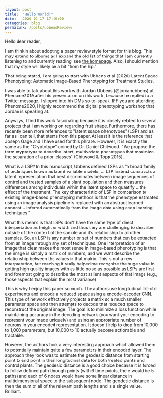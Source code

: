 ```yaml
---
layout: post
title:  "Hello World!"
date:   2020-02-17 17:49:00
categories: blog
permalink: /posts/ubbensReview/
---
```

Hello dear reader,

I am thinkin about adopting a paper review style format for this blog. This may extend to albums as I expand the old list of things that I am currently listening to and currently reading, see <a href="mjfeldmann.github.io">the homepage</a>. Also, I should mention that my style will likely be a bit "from the hip."

That being stated, I am going to start with Ubbens et al (2020) Latent Space Phenotyping: Automatic Image-Based Phenotyping for Treatment Studies. 

I was able to talk about this work with Jordan Ubbens (@jordanubbens) at Phenome2019 after his presentation on this work, because he replied to a Twitter message. I slipped into his DMs so-to-speak. IFF you are attending Phenome2020, I highly recommend the digital phenotyping workshop that Jordan is speaking at.

Anyways, I find this work fascinating because it is closely related to several projects that I am working on regarding fruit shape. Furthermore, there has recently been more references to "latent space phenotypes" (LSP) and as far as I can tell, that stems from this paper. At least it is the reference that Joseph Gage and I have used for this phrase. However, it is exactly the same as the "Cryptotype" coined by Dr. Daniel Chitwood. "We propose the term cryptotype to describe latent, multivariate phenotypes that maximize the separation of a priori classes" (Chitwood & Topp 2015).

What is a LSP? In this manuscript, Ubbens defined LSPs as "a broad family of techniques known as latent variable models. ... LSP instead constructs a latent representation that best discriminates between image sequences of control and treated samples of a plant population and then measures differences among individuals within the latent space to quantify ...the effect of the treatment. The key characteristic of LSP in comparison to existing image-based phenotyping methods is that the phenotype estimated using an image analysis pipeline is replaced with an abstract learned concept... inferred automatically from the image data using deep learning techniques." 

What this means is that LSPs don't have the same type of direct interpretation as height or width and thus they are challenging to describe outside of the context of the sample and it's relationship to all other samples. So, an LSP is any number or set of numbers that can be extracted from an image through any set of techniques. One interpretation of an image that clear makes the most sense in image-based phenotyping is that the image is simply a matrix of numbers, and we want describe the relationship between the values in that matrix. This is not a new interpretation, but reaching it really helped me recognize the huge value in getting high quality images with as little noise as possible as LSPs are first and foremost going to describe the most salient aspects of that image (e.g., those aspects that explain the most variance)

This is why I enjoy this paper so much. The authors use longitudinal Trt-ctrl experiments and encode a reduced space using a encode-decoder CNN. This type of network effectively projects a matrix so a much smaller parameter space and then attempts to decode that reduced space to reconstruct the original image. The goal is to minimize a loss function while maintaining accuracy in the decoding network (you want your encoding to represent your image uniquely) and using an appropriate number of neurons in your encoded representation. It doesn't help to drop from 10,000 to 1,000 parameters, but 10,000 to 10 actually become actionable and tractable.

However, the authors took a very interesting approach which allowed them to potentially maintain quite a few parameters in their encoded layer. The approach they took was to estimate the geodesic distance from starting point to end point in their longitudinal data for both treated plants and control plants. The geodesic distance is a good choice because it is forced to follow defined path through points (with 6 time points, there would be 5 paths) and each of 6 nodes would have some linear distance in multidimensional space to the subsequent node. The geodesic distance is then the sum of all of the relevant path lengths and is a single value. Brilliant.
